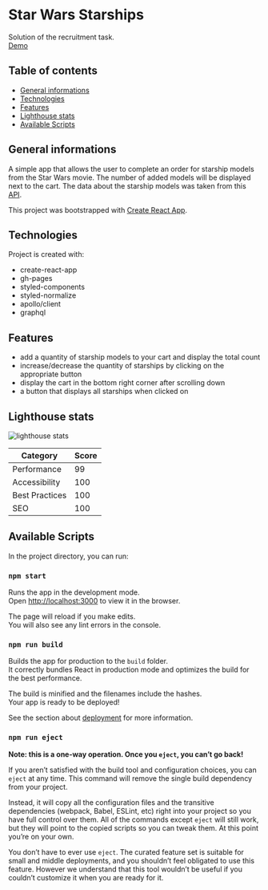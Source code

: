 # Star Wars Starships

Solution of the recruitment task. \
[Demo](https://stolar-code.github.io/star-wars-starships/)

## Table of contents

- [General informations](#general-informations)
- [Technologies](#technologies)
- [Features](#features)
- [Lighthouse stats](#lighthouse-stats)
- [Available Scripts](#available-scripts)

## General informations

A simple app that allows the user to complete an order for starship models from the Star Wars movie.
The number of added models will be displayed next to the cart.
The data about the starship models was taken from this [API](https://swapi-graphql.netlify.app/.netlify/functions/index).

This project was bootstrapped with [Create React App](https://github.com/facebook/create-react-app).

## Technologies

Project is created with:

- create-react-app
- gh-pages
- styled-components
- styled-normalize
- apollo/client
- graphql

## Features

- add a quantity of starship models to your cart and display the total count
- increase/decrease the quantity of starships by clicking on the appropriate button
- display the cart in the bottom right corner after scrolling down
- a button that displays all starships when clicked on

## Lighthouse stats

![lighthouse stats](https://i.ibb.co/C6Q9pLZ/lighthouse-Stats.png 'lighthouse stats')

| Category       | Score |
| -------------- | ----- |
| Performance    | 99    |
| Accessibility  | 100   |
| Best Practices | 100   |
| SEO            | 100   |

## Available Scripts

In the project directory, you can run:

### `npm start`

Runs the app in the development mode.\
Open [http://localhost:3000](http://localhost:3000) to view it in the browser.

The page will reload if you make edits.\
You will also see any lint errors in the console.

### `npm run build`

Builds the app for production to the `build` folder.\
It correctly bundles React in production mode and optimizes the build for the best performance.

The build is minified and the filenames include the hashes.\
Your app is ready to be deployed!

See the section about [deployment](https://facebook.github.io/create-react-app/docs/deployment) for more information.

### `npm run eject`

**Note: this is a one-way operation. Once you `eject`, you can’t go back!**

If you aren’t satisfied with the build tool and configuration choices, you can `eject` at any time. This command will remove the single build dependency from your project.

Instead, it will copy all the configuration files and the transitive dependencies (webpack, Babel, ESLint, etc) right into your project so you have full control over them. All of the commands except `eject` will still work, but they will point to the copied scripts so you can tweak them. At this point you’re on your own.

You don’t have to ever use `eject`. The curated feature set is suitable for small and middle deployments, and you shouldn’t feel obligated to use this feature. However we understand that this tool wouldn’t be useful if you couldn’t customize it when you are ready for it.

